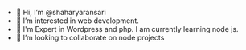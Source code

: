 - 👋 Hi, I’m @shaharyaransari
- 👀 I’m interested in web development.
- 🌱 I'm Expert in Wordpress and php. I am currently learning node js.
- 💞️ I’m looking to collaborate on node projects


<!---
shaharyaransari/shaharyaransari is a ✨ special ✨ repository because its `README.md` (this file) appears on your GitHub profile.
You can click the Preview link to take a look at your changes.
--->
